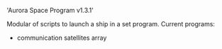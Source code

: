 'Aurora Space Program v1.3.1'

Modular of scripts to launch a ship in a set program. Current programs:
* communication satellites array

